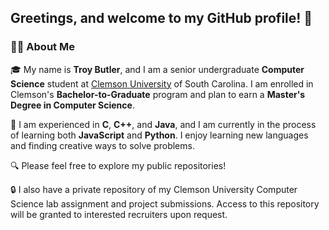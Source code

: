 ## Greetings, and welcome to my GitHub profile! 👋


### 👨‍💼 About Me

🎓  My name is <b>Troy Butler</b>, and I am a senior undergraduate <b>Computer Science</b> student at [Clemson University](https://www.clemson.edu/) of South Carolina.
I am enrolled in Clemson's <b>Bachelor-to-Graduate</b> program and plan to earn a <b>Master's Degree in Computer Science</b>.

💾  I am experienced in <b>C</b>, <b>C++</b>, and <b>Java</b>, and I am currently in the process of learning both <b>JavaScript</b> and <b>Python</b>. I enjoy learning new languages and finding creative
ways to solve problems.

🔍  Please feel free to explore my public repositories! 

:lock: I also have a private repository of my Clemson University Computer Science lab assignment and project submissions. Access to this repository will be granted to interested recruiters upon request.
